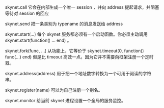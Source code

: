 skynet.call
它会在内部生成一个唯一 session ，并向 address 提起请求，并阻塞等待对 session 的回应

skynet.send
把一条类别为 typename 的消息发送给 address

skynet.start(...)
每个 skynet 服务都必须有一个启动函数。你必须主动调用 skynet.start(function() ... end) 。

skynet.fork(func, ...) 
从功能上，它等价于 skynet.timeout(0, function() func(...) end) 但是比 timeout 高效一点。因为它并不需要向框架注册一个定时器。

skynet.address(address) 
用于把一个地址数字转换为一个可用于阅读的字符串。

skynet.register(name) 
可以为自己注册一个别名。

skynet.monitor 
给当前 skynet 进程设置一个全局的服务监控。